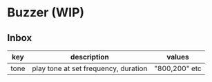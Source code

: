 # Buzzer (WIP)

## Inbox

| key  | description                          | values        |
|------|--------------------------------------|---------------|
| tone | play tone at set frequency, duration | "800,200" etc |
